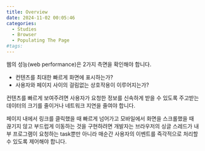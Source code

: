 ```yaml
---
title: Overview
date: 2024-11-02 00:05:46
categories:
  - Studies
  - Browser
  - Populating The Page
#tags:
---
```

웹의 성능(web performance)은 2가지 측면을 확인해야 합니다.

- 컨텐츠를 최대한 빠르게 화면에 표시하는가?
- 사용자와 페이지 사이의 걸림없는 상호작용이 이루어지는가?

컨텐츠를 빠르게 보여주려면 사용자가 요청한 정보를 신속하게 받을 수 있도록 주고받는 데이터의 크기를 줄이거나 네트워크 지연을 줄여야 합니다.

페이지 내에서 링크를 클릭했을 때 빠르게 넘어가고 모바일에서 화면을 스크롤했을 때 끊기지 않고 부드럽게 이동하는 것을 구현하려면 개발자는 브라우저의 싱글 스레드가 내부 프로그램이 요청하는 task뿐만 아니라 매순간 사용자의 이벤트를 즉각적으로 처리할 수 있도록 제어해야 합니다.
